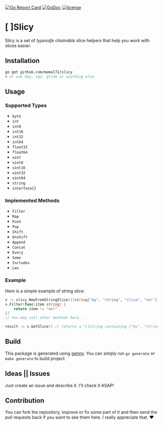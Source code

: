 [![Go Report Card](https://goreportcard.com/badge/github.com/mamal72/slicy)](https://goreportcard.com/report/github.com/mamal72/slicy)
[![GoDoc](https://godoc.org/github.com/mamal72/slicy?status.svg)](https://godoc.org/github.com/mamal72/slicy)
[![license](https://img.shields.io/github/license/mamal72/slicy.svg)](https://github.com/mamal72/slicy/blob/master/LICENSE)


# [ ]Slicy

Slicy is a set of *typesafe* *chainable* slice helpers that help you work with slices easier.


## Installation

```bash
go get github.com/mamal72/slicy
# or use dep, vgo, glide or anything else
```


## Usage

### Supported Types

- `byte`
- `int`
- `int8`
- `int16`
- `int32`
- `int64`
- `float32`
- `float64`
- `uint`
- `uint8`
- `uint16`
- `uint32`
- `uint64`
- `string`
- `interface{}`


### Implemented Methods

- `Filter`
- `Map`
- `Push`
- `Pop`
- `Shift`
- `Unshift`
- `Append`
- `Concat`
- `Every`
- `Some`
- `Includes`
- `Len`


### Example

Here is a simple example of string slice:

```go
s := slicy.NewFromStringSlice([]string{"my", "string", "slice", "no!"})
s.Filter(func(item string) {
    return item != "no!"
})
// You may call other methods here...

result := s.GetSlice() // returns a *[]string containing {"my", "string", "slice"}
```


## Build

This package is generated using [genny](https://github.com/cheekybits/genny). You can simply run `go generate` or `make generate` to build project.


## Ideas || Issues

Just create an issue and describe it. I'll check it ASAP!


## Contribution

You can fork the repository, improve or fix some part of it and then send the pull requests back if you want to see them here. I really appreciate that. ❤️
